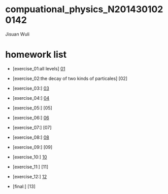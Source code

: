 # compuational_physics_N2014301020142
Jisuan Wuli

# homework list
* [exercise_01:all levels] [01]

* [exercise_02:the decay of two kinds of particales] [02]

* [exercise_03:] [03]

* [exercise_04:] [04]

* [exercise_05:] [05]

* [exercise_06:] [06]

* [exercise_07:] [07]

* [exercise_08:] [08]

* [exercise_09:] [09]

* [exercise_10:] [10]

* [exercise_11:] [11]

* [exercise_12:] [12]

* [final:] [13]

[01]:
[02]:
[03]:https://github.com/asyellow/compuational_physics_N2014301020142/blob/master/03.md
[04]:
[05]:
[06]:
[07]:
[08]:
[09]:
[10]:
[11]:
[12]:
[13]:
